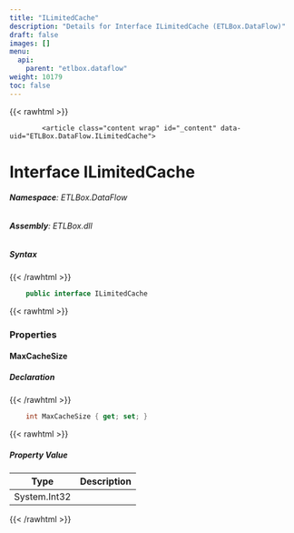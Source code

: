```yaml
---
title: "ILimitedCache"
description: "Details for Interface ILimitedCache (ETLBox.DataFlow)"
draft: false
images: []
menu:
  api:
    parent: "etlbox.dataflow"
weight: 10179
toc: false
---
```


{{< rawhtml >}}

            <article class="content wrap" id="_content" data-uid="ETLBox.DataFlow.ILimitedCache">
  <h1 id="ETLBox_DataFlow_ILimitedCache" data-uid="ETLBox.DataFlow.ILimitedCache" class="text-break">Interface ILimitedCache
  </h1>
  <div class="markdown level0 summary"></div>
  <div class="markdown level0 conceptual"></div>
<h6><strong>Namespace</strong>: ETLBox.DataFlow</h6>
  <h6><strong>Assembly</strong>: ETLBox.dll</h6>
  <h5 id="ETLBox_DataFlow_ILimitedCache_syntax">Syntax</h5>
{{< /rawhtml >}}

```C#
    public interface ILimitedCache
```

{{< rawhtml >}}
  <h3 id="properties">Properties
  </h3>
  <a id="ETLBox_DataFlow_ILimitedCache_MaxCacheSize_" data-uid="ETLBox.DataFlow.ILimitedCache.MaxCacheSize*"></a>
  <h4 id="ETLBox_DataFlow_ILimitedCache_MaxCacheSize" data-uid="ETLBox.DataFlow.ILimitedCache.MaxCacheSize">MaxCacheSize</h4>
  <div class="markdown level1 summary"></div>
  <div class="markdown level1 conceptual"></div>
  <h5 class="decalaration">Declaration</h5>
{{< /rawhtml >}}

```C#
    int MaxCacheSize { get; set; }
```

{{< rawhtml >}}
  <h5 class="propertyValue">Property Value</h5>
  <table class="table table-bordered table-striped table-condensed">
    <thead>
      <tr>
        <th>Type</th>
        <th>Description</th>
      </tr>
    </thead>
    <tbody>
      <tr>
        <td><span class="xref">System.Int32</span></td>
        <td></td>
      </tr>
    </tbody>
  </table>

{{< /rawhtml >}}
